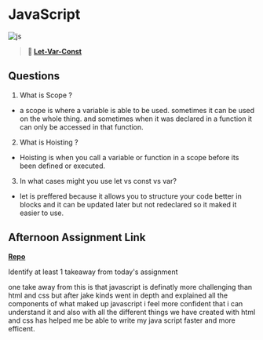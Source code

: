 # JavaScript

![js](https://bcw.blob.core.windows.net/public/img/courses/js.gif)

> **📖 [Let-Var-Const](https://codeworksacademy.com/fs-student-guide/resources/wk2/01-Let-Var-Const)**

## Questions

1. What is Scope ?

- a scope is where a variable is able to be used. sometimes it can be used on the whole thing. and sometimes when it was declared in a function it can only be accessed in that function.

2. What is Hoisting ?

- Hoisting is when you call a variable or function in a scope before its been defined or executed.

3. In what cases might you use let vs const vs var?

- let is preffered because it allows you to structure your code better in blocks and it can be updated later but not redeclared so it maked it easier to use.

## Afternoon Assignment Link

**[Repo](https://github.com/Andrew-Greenlaw/scoreboard)**

Identify at least 1 takeaway from today's assignment

one take away from this is that javascript is definatly more challenging than html and css but after jake kinds went in depth and explained all the components of what maked up javascript i feel more confident that i can understand it and also with all the different things we have created with html and css has helped me be able to write my java script faster and more efficent.
